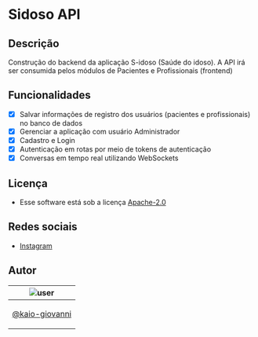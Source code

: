 # Sidoso API 

## Descrição

Construção do backend da aplicação S-idoso (Saúde do idoso).
A API irá ser consumida pelos módulos de Pacientes e Profissionais (frontend)

## Funcionalidades

- [x] Salvar informações de registro dos usuários (pacientes e profissionais) no banco de dados
- [x] Gerenciar a aplicação com usuário Administrador
- [x] Cadastro e Login
- [x] Autenticação em rotas por meio de tokens de autenticação
- [x] Conversas em tempo real utilizando WebSockets

## Licença

- Esse software está sob a licença [Apache-2.0](https://apache.org/licenses/LICENSE-2.0)

## Redes sociais

- [Instagram](https://instagram.com/_sidoso)

## Autor

| ![user](https://avatars1.githubusercontent.com/u/64810260?v=4&s=150) |
| ----------------------------- |
| <p align="center"> <a href="https://github.com/kaio-giovanni"> @kaio-giovanni </a> </p>|
